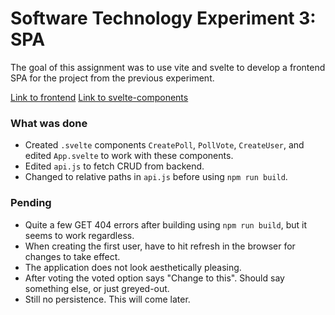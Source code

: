 # Software Technology Experiment 3: SPA

The goal of this assignment was to use vite and svelte to 
develop a frontend SPA for the project from the previous experiment.

[Link to frontend](https://github.com/599061/dat250springproject/tree/main/frontend/src)
[Link to svelte-components](https://github.com/599061/dat250springproject/tree/main/frontend/src/lib)

### What was done
- Created `.svelte` components `CreatePoll`, `PollVote`, 
`CreateUser`, and edited `App.svelte` to work with these components.
- Edited `api.js` to fetch CRUD from backend.
- Changed to relative paths in `api.js` before using `npm run build`.

### Pending
- Quite a few GET 404 errors after building using `npm run build`, 
but it seems to work regardless.
- When creating the first user, have to hit refresh in the browser for changes to take effect.
- The application does not look aesthetically pleasing.
- After voting the voted option says "Change to this". Should say something else, or just greyed-out.
- Still no persistence. This will come later.